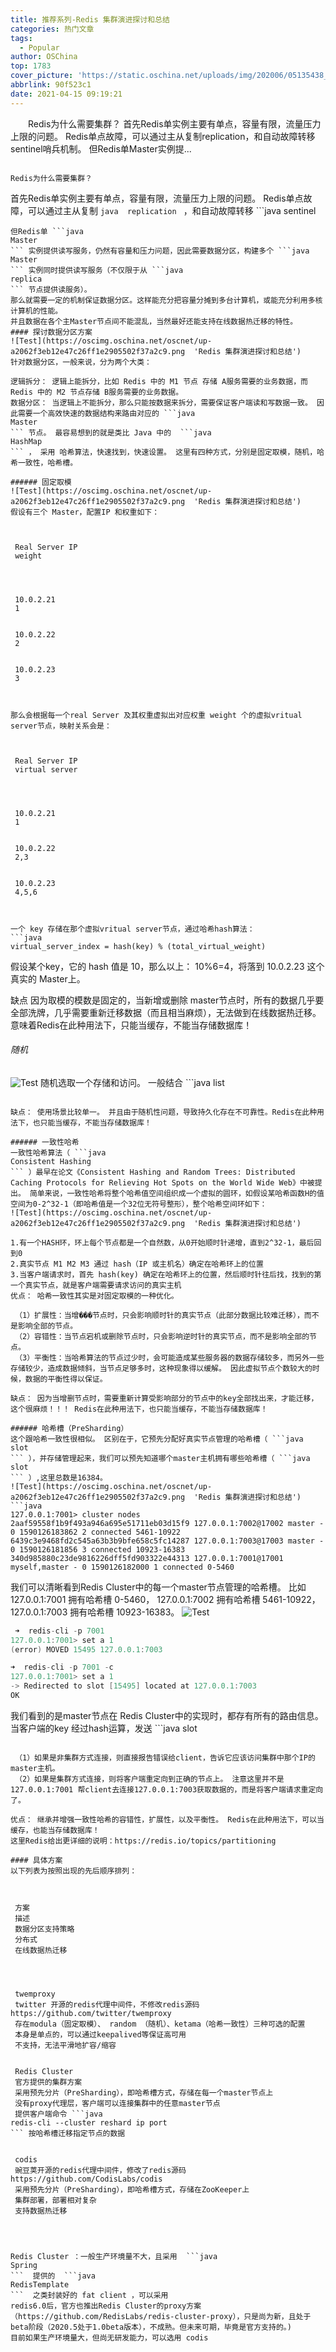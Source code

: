 ```yaml
---
title: 推荐系列-Redis 集群演进探讨和总结
categories: 热门文章
tags:
  - Popular
author: OSChina
top: 1783
cover_picture: 'https://static.oschina.net/uploads/img/202006/05135438_hkMw.jpg'
abbrlink: 90f523c1
date: 2021-04-15 09:19:21
---
```


&emsp;&emsp;Redis为什么需要集群？ 首先Redis单实例主要有单点，容量有限，流量压力上限的问题。 Redis单点故障，可以通过主从复制replication，和自动故障转移sentinel哨兵机制。 但Redis单Master实例提...
<!-- more -->

                                                                                                                                                                                        Redis为什么需要集群？ 
首先Redis单实例主要有单点，容量有限，流量压力上限的问题。 
Redis单点故障，可以通过主从复制 ```java 
  replication
  ``` ，和自动故障转移 ```java 
  sentinel
  ``` 哨兵机制。 
但Redis单 ```java 
  Master
  ``` 实例提供读写服务，仍然有容量和压力问题，因此需要数据分区，构建多个 ```java 
  Master
  ``` 实例同时提供读写服务（不仅限于从 ```java 
  replica
  ``` 节点提供读服务）。 
那么就需要一定的机制保证数据分区。这样能充分把容量分摊到多台计算机，或能充分利用多核计算机的性能。 
并且数据在各个主Master节点间不能混乱，当然最好还能支持在线数据热迁移的特性。 
#### 探讨数据分区方案 
![Test](https://oscimg.oschina.net/oscnet/up-a2062f3eb12e47c26ff1e2905502f37a2c9.png  'Redis 集群演进探讨和总结') 
针对数据分区，一般来说，分为两个大类： 
 
 逻辑拆分： 逻辑上能拆分，比如 Redis 中的 M1 节点 存储 A服务需要的业务数据，而 Redis 中的 M2 节点存储 B服务需要的业务数据。 
 数据分区： 当逻辑上不能拆分，那么只能按数据来拆分，需要保证客户端读和写数据一致。 因此需要一个高效快速的数据结构来路由对应的 ```java 
  Master
  ``` 节点。 最容易想到的就是类比 Java 中的  ```java 
  HashMap
  ``` ， 采用 哈希算法，快速找到，快速设置。 这里有四种方式，分别是固定取模，随机，哈希一致性，哈希槽。 
 
###### 固定取模 
![Test](https://oscimg.oschina.net/oscnet/up-a2062f3eb12e47c26ff1e2905502f37a2c9.png  'Redis 集群演进探讨和总结') 
假设有三个 Master，配置IP 和权重如下： 
 
  
   
   Real Server IP 
   weight 
   
  
  
   
   10.0.2.21 
   1 
   
   
   10.0.2.22 
   2 
   
   
   10.0.2.23 
   3 
   
  
 
那么会根据每一个real Server 及其权重虚拟出对应权重 weight 个的虚拟vritual server节点，映射关系会是： 
 
  
   
   Real Server IP 
   virtual server 
   
  
  
   
   10.0.2.21 
   1 
   
   
   10.0.2.22 
   2,3 
   
   
   10.0.2.23 
   4,5,6 
   
  
 
一个 key 存储在那个虚拟vritual server节点，通过哈希hash算法： 
 ```java 
  virtual_server_index = hash(key) % (total_virtual_weight)

  ```  
假设某个key，它的 hash 值是 10，那么以上： 10%6=4，将落到 10.0.2.23 这个真实的 Master上。 
 
 缺点 因为取模的模数是固定的，当新增或删除 master节点时，所有的数据几乎要全部洗牌，几乎需要重新迁移数据（而且相当麻烦），无法做到在线数据热迁移。 意味着Redis在此种用法下，只能当缓存，不能当存储数据库！ 
 
###### 随机 
![Test](https://oscimg.oschina.net/oscnet/up-a2062f3eb12e47c26ff1e2905502f37a2c9.png  'Redis 集群演进探讨和总结') 
随机选取一个存储和访问。 一般结合  ```java 
  list
  ``` ，用于非顺序性要求的消息队列场景。 
 
 缺点： 使用场景比较单一。 并且由于随机性问题，导致持久化存在不可靠性。Redis在此种用法下，也只能当缓存，不能当存储数据库！ 
 
###### 一致性哈希 
一致性哈希算法（ ```java 
  Consistent Hashing
  ``` ）最早在论文《Consistent Hashing and Random Trees: Distributed Caching Protocols for Relieving Hot Spots on the World Wide Web》中被提出。 简单来说，一致性哈希将整个哈希值空间组织成一个虚拟的圆环，如假设某哈希函数H的值空间为0-2^32-1（即哈希值是一个32位无符号整形），整个哈希空间环如下： 
![Test](https://oscimg.oschina.net/oscnet/up-a2062f3eb12e47c26ff1e2905502f37a2c9.png  'Redis 集群演进探讨和总结') 
 
  1.有一个HASH环，环上每个节点都是一个自然数，从0开始顺时针递增，直到2^32-1，最后回到0  
  2.真实节点 M1 M2 M3 通过 hash（IP 或主机名）确定在哈希环上的位置  
  3.当客户端请求时，首先 hash(key) 确定在哈希环上的位置，然后顺时针往后找，找到的第一个真实节点，就是客户端需要请求访问的真实主机  
  优点： 哈希一致性其实是对固定取模的一种优化。 
   
   （1）扩展性：当增���节点时，只会影响顺时针的真实节点（此部分数据比较难迁移），而不是影响全部的节点。 
   （2）容错性：当节点宕机或删除节点时，只会影响逆时针的真实节点，而不是影响全部的节点。 
   （3）平衡性：当哈希算法的节点过少时，会可能造成某些服务器的数据存储较多，而另外一些存储较少，造成数据倾斜，当节点足够多时，这种现象得以缓解。 因此虚拟节点个数较大的时候，数据的平衡性得以保证。 
    
  缺点： 因为当增删节点时，需要重新计算受影响部分的节点中的key全部找出来，才能迁移，这个很麻烦！！！ Redis在此种用法下，也只能当缓存，不能当存储数据库！  
 
###### 哈希槽（PreSharding） 
这个跟哈希一致性很相似。 区别在于，它预先分配好真实节点管理的哈希槽（ ```java 
  slot
  ``` ），并存储管理起来，我们可以预先知道哪个master主机拥有哪些哈希槽（ ```java 
  slot
  ``` ）,这里总数是16384。 
![Test](https://oscimg.oschina.net/oscnet/up-a2062f3eb12e47c26ff1e2905502f37a2c9.png  'Redis 集群演进探讨和总结') 
 ```java 
  127.0.0.1:7001> cluster nodes
2aaf59558f1b9f493a946a695e51711eb03d15f9 127.0.0.1:7002@17002 master - 0 1590126183862 2 connected 5461-10922
6439c3e9468fd2c545a63b3b9bfe658c5fc14287 127.0.0.1:7003@17003 master - 0 1590126181856 3 connected 10923-16383
340d985880c23de9816226dff5fd903322e44313 127.0.0.1:7001@17001 myself,master - 0 1590126182000 1 connected 0-5460

  ```  
我们可以清晰看到Redis Cluster中的每一个master节点管理的哈希槽。 比如 127.0.0.1:7001 拥有哈希槽 0-5460， 127.0.0.1:7002 拥有哈希槽 5461-10922， 127.0.0.1:7003 拥有哈希槽 10923-16383。 
![Test](https://oscimg.oschina.net/oscnet/up-a2062f3eb12e47c26ff1e2905502f37a2c9.png  'Redis 集群演进探讨和总结') 
 ```java 
  ➜  redis-cli -p 7001         
127.0.0.1:7001> set a 1
(error) MOVED 15495 127.0.0.1:7003

➜  redis-cli -p 7001 -c
127.0.0.1:7001> set a 1
-> Redirected to slot [15495] located at 127.0.0.1:7003
OK

  ```  
 
  我们看到的是master节点在 Redis Cluster中的实现时，都存有所有的路由信息。 当客户端的key 经过hash运算，发送 ```java 
  slot
  ```  槽位不在本节点的时候。 
   
   （1）如果是非集群方式连接，则直接报告错误给client，告诉它应该访问集群中那个IP的master主机。 
   （2）如果是集群方式连接，则将客户端重定向到正确的节点上。 注意这里并不是127.0.0.1:7001 帮client去连接127.0.0.1:7003获取数据的，而是将客户端请求重定向了。 
    
  优点： 继承并增强一致性哈希的容错性，扩展性，以及平衡性。 Redis在此种用法下，可以当缓存，也能当存储数据库！  
  这里Redis给出更详细的说明：https://redis.io/topics/partitioning  
 
#### 具体方案 
以下列表为按照出现的先后顺序排列： 
 
  
   
   方案 
   描述 
   数据分区支持策略 
   分布式 
   在线数据热迁移 
   
  
  
   
   twemproxy 
   twitter 开源的redis代理中间件，不修改redis源码 https://github.com/twitter/twemproxy 
   存在modula（固定取模）、 random （随机）、ketama（哈希一致性）三种可选的配置 
   本身是单点的，可以通过keepalived等保证高可用 
   不支持，无法平滑地扩容/缩容 
   
   
   Redis Cluster 
   官方提供的集群方案 
   采用预先分片（PreSharding），即哈希槽方式，存储在每一个master节点上 
   没有proxy代理层，客户端可以连接集群中的任意master节点 
   提供客户端命令 ```java 
  redis-cli --cluster reshard ip port
  ``` 按哈希槽迁移指定节点的数据 
   
   
   codis 
   豌豆荚开源的redis代理中间件，修改了redis源码 https://github.com/CodisLabs/codis 
   采用预先分片（PreSharding），即哈希槽方式，存储在ZooKeeper上 
   集群部署，部署相对复杂 
   支持数据热迁移 
   
  
 
 
 Redis Cluster ：一般生产环境量不大，且采用  ```java 
  Spring
  ```  提供的  ```java 
  RedisTemplate
  ```  之类封装好的 fat client ，可以采用 
 redis6.0后，官方也推出Redis Cluster的proxy方案 （https://github.com/RedisLabs/redis-cluster-proxy），只是尚为新，且处于beta阶段（2020.5处于1.0beta版本），不成熟。但未来可期，毕竟是官方支持的。) 
 目前如果生产环境量大，但尚无研发能力，可以选用 codis 
 

                                        